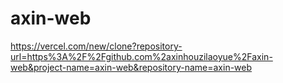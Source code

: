 # axin-web

https://vercel.com/new/clone?repository-url=https%3A%2F%2Fgithub.com%2axinhouzilaoyue%2Faxin-web&project-name=axin-web&repository-name=axin-web
